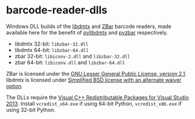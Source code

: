 # barcode-reader-dlls

Windows DLL builds of the [libdmtx](https://sourceforge.net/p/libdmtx/libdmtx/) and
[ZBar](http://zbar.sourceforge.net/) barcode readers, made available here for the benefit
of [pylibdmtx](https://github.com/NaturalHistoryMuseum/pylibdmtx) and
[pyzbar](https://github.com/NaturalHistoryMuseum/pyzbar/) respectively.

* libdmtx 32-bit: `libzbar-32.dll`
* libdmtx 64-bit: `libzbar-64.dll`
* zbar 32-bit: `libiconv-2.dll` and `libzbar-32.dll`
* zbar 64-bit: `libiconv.dll` and `libzbar-64.dll`

ZBar is licensed under the [GNU Lesser General Public License, version 2.1](http://www.gnu.org/licenses/old-licenses/lgpl-2.1.html).
libdmtx is licensed under [Simplified BSD license with an alternate waiver option](https://sourceforge.net/p/libdmtx/libdmtx/ci/master/tree/LICENSE).

The DLLs require the
[Visual C++ Redistributable Packages for Visual Studio 2013](https://www.microsoft.com/en-US/download/details.aspx?id=40784).
Install ``vcredist_x64.exe`` if using 64-bit Python, ``vcredist_x86.exe`` if
using 32-bit Python.

